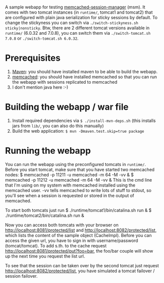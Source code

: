 A sample webapp for testing [memcached-session-manager](http://code.google.com/p/memcached-session-manager/) (msm).
It comes with two tomcat instances (in `runtime/`, tomcat1 and tomcat2) that are configured with plain java serialization for sticky sessions by default.
To change the stickyness you can switch via `./switch-stickyness.sh sticky|nonsticky`.
Btw, there are 2 different tomcat versions available in `runtime/` (6.0.32 and 7.0.8), you can switch them via `./switch-tomcat.sh 7.0.8` or `./switch-tomcat.sh 6.0.32`.

# Prerequisites
1. [Maven](http://maven.apache.org): you should have installed maven to be able to build the webapp.
2. [memcached](http://memcached.org): you should have installed memcached so that you can run the webapp with sessions replicated to memcached
3. I don't mention java here :-)

# Building the webapp / war file
1. Install required dependencies via `$ ./install-mvn-deps.sh` (this installs jars from `lib/`, you can also do this manually)
2. Build the web application:
    `$ mvn -Dmaven.test.skip=true package`

# Running the webapp
You can run the webapp using the preconfigured tomcats in `runtime/`. Before you start tomcat, make sure that you have started two memcached nodes:
    $ memcached -p 11211 -u memcached -m 64 -M -vv &
    $ memcached -p 11212 -u memcached -m 64 -M -vv &
This is the cmd line that I'm using on my system with memcached installed using the memcached user. -vv tells memcached to write lots of stuff to stdout, so you'll see when a session is requested or stored in the output of memcached.

To start both tomcats just run
    $ ./runtime/tomcat1/bin/catalina.sh run &
    $ ./runtime/tomcat2/bin/catalina.sh run &

Now you can access both tomcats with your browser on [http://localhost:8081/protected/list](http://localhost:8081/protected/list) and [http://localhost:8082/protected/list](http://localhost:8082/protected/list), which lists the content of the sample object (CacheImpl). Before you can access the given url, you have to sign in with username/password (tomcat/tomcat).
To add s.th. to the cache request [http://localhost:8081/protected/put?foo=bar](http://localhost:8081/protected/put?foo=bar), the foo/bar couple will show up the next time you request the list url.

To see that the session can be taken over by the second tomcat just request [http://localhost:8082/protected/list](http://localhost:8082/protected/list), you have simulated a tomcat failover / session failover.
